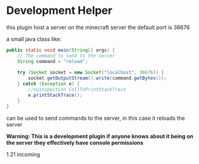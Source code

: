 # Development Helper

this plugin host a server on the minecraft server
the default port is 36676

a small java class like:

```java
public static void main(String[] args) {
    // The command to send to the server
    String command = "reload";
        
    try (Socket socket = new Socket("localhost", 36676)) {
        socket.getOutputStream().write(command.getBytes());
    } catch (Exception e) {
        //noinspection CallToPrintStackTrace
        e.printStackTrace();
    }
}
```

can be used to send commands to the server, in this case it reloads the server

**Warning: This is a development plugin if anyone knows about it being on the server they effectively have console
permissions**

1.21 incoming